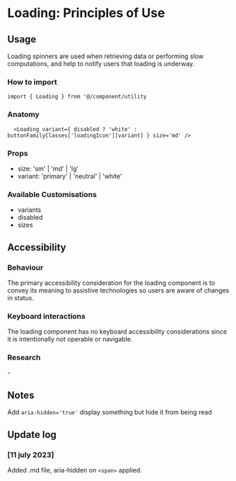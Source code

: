 # Loading: Principles of Use

## Usage

Loading spinners are used when retrieving data or performing slow computations, and help to notify users that loading is underway.

### How to import

`import { Loading } from '@/component/utility`

### Anatomy

`  <Loading variant={ disabled ? 'white' : buttonFamilyClasses['loadingIcon'][variant] } size='md' />`

### Props

- size: 'sm' | 'md' | 'lg'
- variant: 'primary' | 'neutral' | 'white'

### Available Customisations

- variants
- disabled
- sizes

## Accessibility

### Behaviour

The primary accessibility consideration for the loading component is to convey its meaning to assistive technologies so users are aware of changes in status.

### Keyboard interactions

The loading component has no keyboard accessibility considerations since it is intentionally not operable or navigable.

### Research

-​

## Notes

Add `aria-hidden='true'` display something but hide it from being read

## Update log

### [11 july 2023]

Added .md file, aria-hidden on `<span>` applied.

